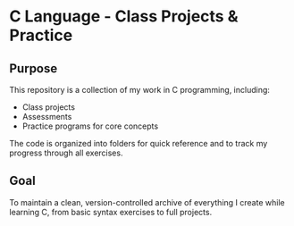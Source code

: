  # C Language - Class Projects & Practice

## Purpose
This repository is a collection of my work in C programming, including:
- Class projects  
- Assessments  
- Practice programs for core concepts  

The code is organized into folders for quick reference and to track my progress through all exercises.

## Goal
To maintain a clean, version-controlled archive of everything I create while learning C, from basic syntax exercises to full projects.
